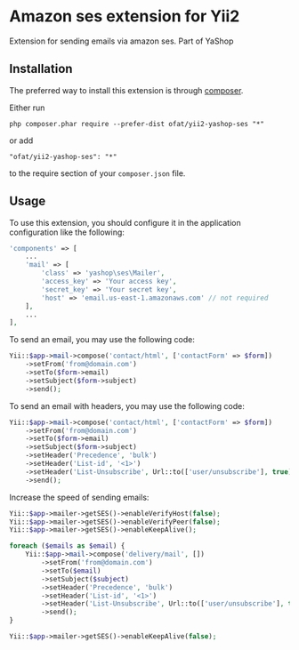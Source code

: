 Amazon ses extension for Yii2
=============================
Extension for sending emails via amazon ses. Part of YaShop

Installation
------------

The preferred way to install this extension is through [composer](http://getcomposer.org/download/).

Either run

```
php composer.phar require --prefer-dist ofat/yii2-yashop-ses "*"
```

or add

```
"ofat/yii2-yashop-ses": "*"
```

to the require section of your `composer.json` file.


Usage
-----

To use this extension, you should configure it in the application configuration like the following:

```php
'components' => [
    ...
    'mail' => [
        'class' => 'yashop\ses\Mailer',
        'access_key' => 'Your access key',
        'secret_key' => 'Your secret key',
        'host' => 'email.us-east-1.amazonaws.com' // not required
    ],
    ...
],
```

To send an email, you may use the following code:

```php
Yii::$app->mail->compose('contact/html', ['contactForm' => $form])
    ->setFrom('from@domain.com')
    ->setTo($form->email)
    ->setSubject($form->subject)
    ->send();
```


To send an email with headers, you may use the following code:

```php
Yii::$app->mail->compose('contact/html', ['contactForm' => $form])
    ->setFrom('from@domain.com')
    ->setTo($form->email)
    ->setSubject($form->subject)
    ->setHeader('Precedence', 'bulk')
    ->setHeader('List-id', '<1>')
    ->setHeader('List-Unsubscribe', Url::to(['user/unsubscribe'], true))
    ->send();
```

Increase the speed of sending emails:

```php
Yii::$app->mailer->getSES()->enableVerifyHost(false);
Yii::$app->mailer->getSES()->enableVerifyPeer(false);
Yii::$app->mailer->getSES()->enableKeepAlive();

foreach ($emails as $email) {
    Yii::$app->mail->compose('delivery/mail', [])
        ->setFrom('from@domain.com')
        ->setTo($email)
        ->setSubject($subject)
        ->setHeader('Precedence', 'bulk')
        ->setHeader('List-id', '<1>')
        ->setHeader('List-Unsubscribe', Url::to(['user/unsubscribe'], true))
        ->send();
}

Yii::$app->mailer->getSES()->enableKeepAlive(false);
```
